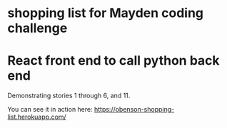 # shopping list for Mayden coding challenge
# React front end to call python back end
Demonstrating stories 1 through 6, and 11.

You can see it in action here: https://obenson-shopping-list.herokuapp.com/
